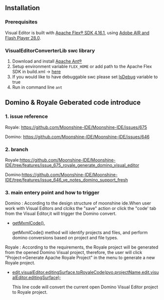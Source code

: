 ## Installation

### Prerequisites
Visual Editor is built with [Apache Flex® SDK 4.16.1](https://flex.apache.org/installer.html), using [Adobe AIR and Flash Player 28.0](https://helpx.adobe.com/flash-player/release-note/fp_28_air_28_release_notes.html).

### VisualEditorConverterLib swc library

1. Download and install [Apache Ant®](https://ant.apache.org/)
2. Setup environment variable `FLEX_HOME` or add path to the Apache Flex SDK in build.xml -> [here](https://github.com/prominic/VisualEditorConverterLib/blob/727849d17704108e26aa6a1e345e2469aae63733/build.xml#L4)
3. If you would like to have debuggable swc please set [IsDebug](https://github.com/prominic/VisualEditorConverterLib/blob/b57e17c3bbba455bd94bb8745d19220ae0bd5202/build.xml#L12) variable to true
4. Run in command line `ant`


## Domino & Royale Geberated code introduce

### 1. issue reference
Royale:
	https://github.com/Moonshine-IDE/Moonshine-IDE/issues/675
	
Domino:
	https://github.com/Moonshine-IDE/Moonshine-IDE/issues/646

### 2. branch 
Royale:https://github.com/Moonshine-IDE/Moonshine-IDE/tree/features/issue_675_royale_generate_domino_visual_editor

Domino:https://github.com/Moonshine-IDE/Moonshine-IDE/tree/features/issue_646_ve_notes_domino_support_fresh

### 3. main entery point and how to trigger
Domino :
	According to the design structure of moonshine ide.When user work with Visual Editors and clciks the "save" action or click the "code' tab from the Visual Editor,it will trigger the Domino convert.
	
- [getMxmlCode()](https://github.com/Moonshine-IDE/Moonshine-IDE/blob/c4548fd104d734aa8d672fba4764a7c00a024e78/ide/MoonshineDESKTOPevolved/src/actionScripts/plugins/ui/editor/VisualEditorViewer.as#L423),

	getMxmlCode() method will identify projects and files, and perform domino conversions based on project and file types.


Royale :
	According to the requirements, the Royale project will be generated from the opened Domino Visual project, therefore, the user will click "Project->Generate Apache Royale Project" in the menu to generate a new Royale project.

- [edit.visualEditor.editingSurface.toRoyaleCode(pvo.projectName,edit.visualEditor.editingSurface);](https://github.com/Moonshine-IDE/Moonshine-IDE/blob/4363a2a14cfb8623d07937c0d2d12ad3fa7b7ccf/ide/MoonshineDESKTOPevolved/src/actionScripts/plugins/as3project/CreateProject.as#L989)

	This line code will convert the current open Domino Visual Editor project to Royale project.
